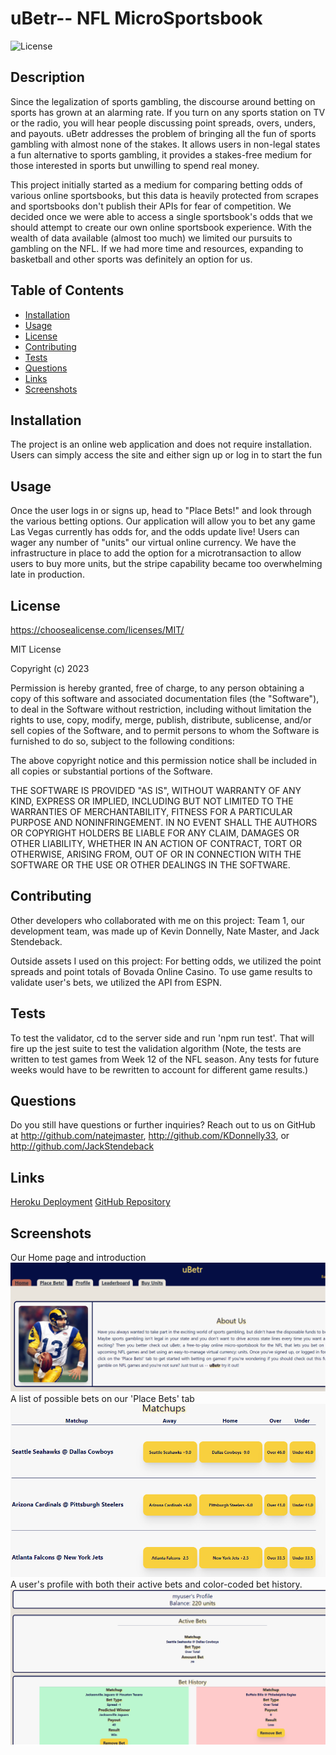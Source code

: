 
# uBetr-- NFL MicroSportsbook
    
![License](https://img.shields.io/badge/license-MIT-blue.svg)
    
## Description
Since the legalization of sports gambling, the discourse around betting on sports has grown at an alarming rate. If you turn on any sports station on TV or the radio, you will hear people discussing point spreads, overs, unders, and payouts. uBetr addresses the problem of bringing all the fun of sports gambling with almost none of the stakes. It allows users in non-legal states a fun alternative to sports gambling, it provides a stakes-free medium for those interested in sports but unwilling to spend real money.

This project initially started as a medium for comparing betting odds of various online sportsbooks, but this data is heavily protected from scrapes and sportsbooks don't publish their APIs for fear of competition. We decided once we were able to access a single sportsbook's odds that we should attempt to create our own online sportsbook experience. With the wealth of data available (almost too much) we limited our pursuits to gambling on the NFL. If we had more time and resources, expanding to basketball and other sports was definitely an option for us.
    
## Table of Contents
- [Installation](#installation)
- [Usage](#usage)
- [License](#license)
- [Contributing](#contributing)
- [Tests](#tests)
- [Questions](#questions)
- [Links](#links)
- [Screenshots](#screenshots)

## Installation
The project is an online web application and does not require installation. Users can simply access the site and either sign up or log in to start the fun

## Usage
Once the user logs in or signs up, head to "Place Bets!" and look through the various betting options. Our application will allow you to bet any game Las Vegas currently has odds for, and the odds update live! Users can wager any number of "units" our virtual online currency. We have the infrastructure in place to add the option for a microtransaction to allow users to buy more units, but the stripe capability became too overwhelming late in production.

## License
https://choosealicense.com/licenses/MIT/

MIT License

Copyright (c) 2023

Permission is hereby granted, free of charge, to any person obtaining a copy
of this software and associated documentation files (the "Software"), to deal
in the Software without restriction, including without limitation the rights
to use, copy, modify, merge, publish, distribute, sublicense, and/or sell
copies of the Software, and to permit persons to whom the Software is
furnished to do so, subject to the following conditions:

The above copyright notice and this permission notice shall be included in all
copies or substantial portions of the Software.

THE SOFTWARE IS PROVIDED "AS IS", WITHOUT WARRANTY OF ANY KIND, EXPRESS OR
IMPLIED, INCLUDING BUT NOT LIMITED TO THE WARRANTIES OF MERCHANTABILITY,
FITNESS FOR A PARTICULAR PURPOSE AND NONINFRINGEMENT. IN NO EVENT SHALL THE
AUTHORS OR COPYRIGHT HOLDERS BE LIABLE FOR ANY CLAIM, DAMAGES OR OTHER
LIABILITY, WHETHER IN AN ACTION OF CONTRACT, TORT OR OTHERWISE, ARISING FROM,
OUT OF OR IN CONNECTION WITH THE SOFTWARE OR THE USE OR OTHER DEALINGS IN THE
SOFTWARE.
    
## Contributing
Other developers who collaborated with me on this project: Team 1, our development team, was made up of Kevin Donnelly, Nate Master, and Jack Stendeback.

Outside assets I used on this project: For betting odds, we utilized the point spreads and point totals of Bovada Online Casino. To use game results to validate user's bets, we utilized the API from ESPN.
    
## Tests
To test the validator, cd to the server side and run 'npm run test'. That will fire up the jest suite to test the validation algorithm (Note, the tests are written to test games from Week 12 of the NFL season. Any tests for future weeks would have to be rewritten to account for different game results.)
    
## Questions
Do you still have questions or further inquiries? Reach out to us on GitHub at http://github.com/natejmaster, http://github.com/KDonnelly33, or http://github.com/JackStendeback

## Links

[Heroku Deployment](https://rocky-hollows-26852-54ebc26e9935.herokuapp.com/)
[GitHub Repository](https://github.com/natejmaster/sports-gambling-odds-comp)

## Screenshots
Our Home page and introduction
![Screenshot 1](./client/src/assets/images/screenshot1.png)
A list of possible bets on our 'Place Bets' tab
![Screenshot 2](./client/src/assets/images/screenshot2.png)
A user's profile with both their active bets and color-coded bet history.
![Screenshot 3](./client/src/assets/images/screenshot3.png)